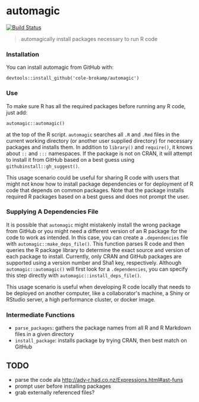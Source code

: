 # automagic

[![Build Status](https://travis-ci.org/cole-brokamp/automagic.svg?branch=master)](https://travis-ci.org/cole-brokamp/automagic)

> automagically install packages necessary to run R code

### Installation  
You can install automagic from GitHub with:
```
devtools::install_github('cole-brokamp/automagic')
```

### Use  
To make sure R has all the required packages before running any R code, just add:
```
automagic::automagic()
``` 
at the top of the R script. `automagic` searches all `.R` and `.Rmd` files in the current working directory (or another user supplied directory) for necessary packages and installs them. In addition to `library()` and `require()`, it knows about `::` and `:::` namespaces. If the package is not on CRAN, it will attempt to install it from GitHub based on a best guess using `githubinstall::gh_suggest()`.

This usage scenario could be useful for sharing R code with users that might not know how to install package dependencies or for deployment of R code that depends on common packages. Note that the package installs required R packages based on a best guess and does not prompt the user.

### Supplying A Dependencies File

It is possible that `automagic` might mistakenly install the wrong package from GitHub or you might need a different version of an R package for the code to work as intended.  In this case, you can create a `.dependencies` file with `automagic::make_deps_file()`. This function parses R code and then queries the R package library to determine the exact source and version of each package to install. Currently, only CRAN and GitHub packages are supported using a version number and Sha1 key, respectively. Although `automagic::automagic()` will first look for a `.dependencies`, you can specify this step directly with `automagic::install_deps_file()`.

This usage scenario is useful when developing R code locally that needs to be deployed on another computer, like a collaborator's machine, a Shiny or RStudio server, a high performance cluster, or docker image.

### Intermediate Functions  
- `parse_packages`: gathers the package names from all R and R Markdown files in a given directory
- `install_package`: installs package by trying CRAN, then best match on GitHub

## TODO
- parse the code ala http://adv-r.had.co.nz/Expressions.html#ast-funs
- prompt user before installing packages
- grab externally referenced files?


